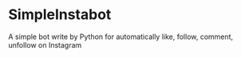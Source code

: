 # SimpleInstabot
A simple bot write by Python for automatically like, follow, comment, unfollow on Instagram
